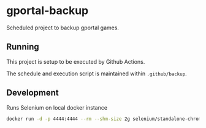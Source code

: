 # gportal-backup

Scheduled project to backup gportal games.

## Running

This project is setup to be executed by Github Actions.

The schedule and execution script is maintained within `.github/backup`.

## Development

Runs Selenium on local docker instance

```bash
docker run -d -p 4444:4444 --rm --shm-size 2g selenium/standalone-chrome
```
